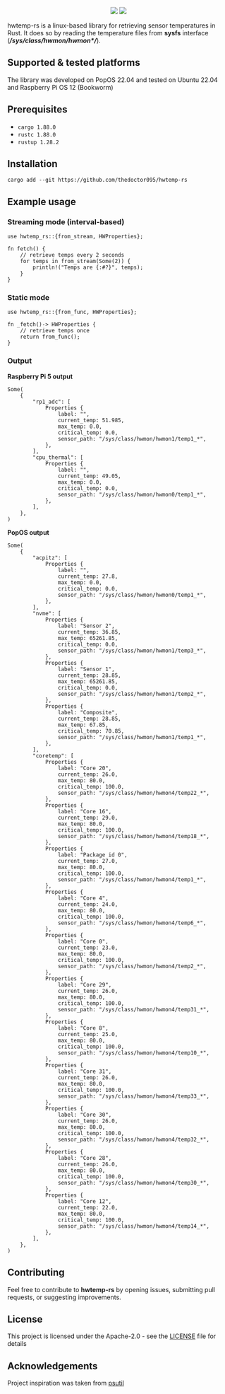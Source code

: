 <p align="center">
    <a href="https://opensource.org/licenses/Apache-2.0" alt="Apache 2.0 License">
        <img src="https://img.shields.io/badge/License-Apache_2.0-orange.svg" /></a>
    <a href="https://www.rust-lang.org/tools/install" alt="Rust 1.83.0">
        <img src="https://img.shields.io/badge/Rust-1.83.0-orange.svg" /></a>
</p>

hwtemp-rs is a linux-based library for retrieving sensor temperatures in Rust. It does so by reading the temperature files from **sysfs** interface (**_/sys/class/hwmon/hwmon*/_**).

## Supported & tested platforms

The library was developed on PopOS 22.04 and tested on Ubuntu 22.04 and Raspberry Pi OS 12 (Bookworm) 

## Prerequisites

- `cargo 1.88.0`
- `rustc 1.88.0`
- `rustup 1.28.2`

## Installation
```
cargo add --git https://github.com/thedoctor095/hwtemp-rs
```
## Example usage
### Streaming mode (interval-based)
```
use hwtemp_rs::{from_stream, HWProperties};

fn fetch() {
    // retrieve temps every 2 seconds
    for temps in from_stream(Some(2)) {
        println!("Temps are {:#?}", temps);
    }
}
```
### Static mode
```
use hwtemp_rs::{from_func, HWProperties};

fn _fetch()-> HWProperties {
    // retrieve temps once
    return from_func();
}
```

### Output
**Raspberry Pi 5 output**
```
Some(
    {
        "rp1_adc": [
            Properties {
                label: "",
                current_temp: 51.985,
                max_temp: 0.0,
                critical_temp: 0.0,
                sensor_path: "/sys/class/hwmon/hwmon1/temp1_*",
            },
        ],
        "cpu_thermal": [
            Properties {
                label: "",
                current_temp: 49.05,
                max_temp: 0.0,
                critical_temp: 0.0,
                sensor_path: "/sys/class/hwmon/hwmon0/temp1_*",
            },
        ],
    },
)

```
**PopOS output**
```
Some(
    {
        "acpitz": [
            Properties {
                label: "",
                current_temp: 27.8,
                max_temp: 0.0,
                critical_temp: 0.0,
                sensor_path: "/sys/class/hwmon/hwmon0/temp1_*",
            },
        ],
        "nvme": [
            Properties {
                label: "Sensor 2",
                current_temp: 36.85,
                max_temp: 65261.85,
                critical_temp: 0.0,
                sensor_path: "/sys/class/hwmon/hwmon1/temp3_*",
            },
            Properties {
                label: "Sensor 1",
                current_temp: 28.85,
                max_temp: 65261.85,
                critical_temp: 0.0,
                sensor_path: "/sys/class/hwmon/hwmon1/temp2_*",
            },
            Properties {
                label: "Composite",
                current_temp: 28.85,
                max_temp: 67.85,
                critical_temp: 70.85,
                sensor_path: "/sys/class/hwmon/hwmon1/temp1_*",
            },
        ],
        "coretemp": [
            Properties {
                label: "Core 20",
                current_temp: 26.0,
                max_temp: 80.0,
                critical_temp: 100.0,
                sensor_path: "/sys/class/hwmon/hwmon4/temp22_*",
            },
            Properties {
                label: "Core 16",
                current_temp: 29.0,
                max_temp: 80.0,
                critical_temp: 100.0,
                sensor_path: "/sys/class/hwmon/hwmon4/temp18_*",
            },
            Properties {
                label: "Package id 0",
                current_temp: 27.0,
                max_temp: 80.0,
                critical_temp: 100.0,
                sensor_path: "/sys/class/hwmon/hwmon4/temp1_*",
            },
            Properties {
                label: "Core 4",
                current_temp: 24.0,
                max_temp: 80.0,
                critical_temp: 100.0,
                sensor_path: "/sys/class/hwmon/hwmon4/temp6_*",
            },
            Properties {
                label: "Core 0",
                current_temp: 23.0,
                max_temp: 80.0,
                critical_temp: 100.0,
                sensor_path: "/sys/class/hwmon/hwmon4/temp2_*",
            },
            Properties {
                label: "Core 29",
                current_temp: 26.0,
                max_temp: 80.0,
                critical_temp: 100.0,
                sensor_path: "/sys/class/hwmon/hwmon4/temp31_*",
            },
            Properties {
                label: "Core 8",
                current_temp: 25.0,
                max_temp: 80.0,
                critical_temp: 100.0,
                sensor_path: "/sys/class/hwmon/hwmon4/temp10_*",
            },
            Properties {
                label: "Core 31",
                current_temp: 26.0,
                max_temp: 80.0,
                critical_temp: 100.0,
                sensor_path: "/sys/class/hwmon/hwmon4/temp33_*",
            },
            Properties {
                label: "Core 30",
                current_temp: 26.0,
                max_temp: 80.0,
                critical_temp: 100.0,
                sensor_path: "/sys/class/hwmon/hwmon4/temp32_*",
            },
            Properties {
                label: "Core 28",
                current_temp: 26.0,
                max_temp: 80.0,
                critical_temp: 100.0,
                sensor_path: "/sys/class/hwmon/hwmon4/temp30_*",
            },
            Properties {
                label: "Core 12",
                current_temp: 22.0,
                max_temp: 80.0,
                critical_temp: 100.0,
                sensor_path: "/sys/class/hwmon/hwmon4/temp14_*",
            },
        ],
    },
)
```

## Contributing

Feel free to contribute to **hwtemp-rs** by opening issues, submitting pull requests, or suggesting improvements.

## License

This project is licensed under the Apache-2.0 - see the [LICENSE](LICENSE) file for details

## Acknowledgements
Project inspiration was taken from [psutil](https://github.com/giampaolo/psutil)